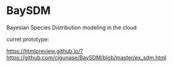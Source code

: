 # BaySDM
Bayesian Species Distribution modeling in the cloud

curret prototype:

https://htmlpreview.github.io/?https://github.com/cjgunase/BaySDM/blob/master/ex_sdm.html
